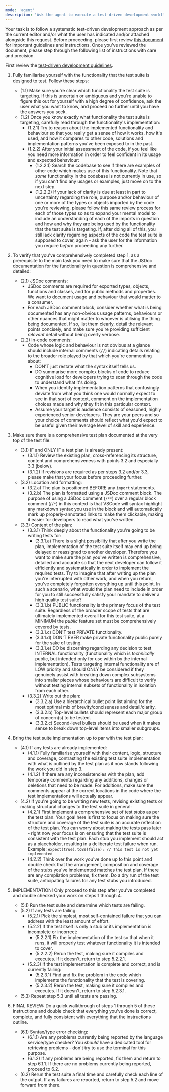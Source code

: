 ```yaml
---
mode: 'agent'
description: 'Ask the agent to execute a test-driven development workflow'
---
```


Your task is to follow a systematic test-driven development approach as per the current editor and/or what the user has indicated and/or attached alongside this request. Before proceeding, please first review [this document](../docs/testing.md) for important guidelines and instructions. Once you've reviewed the document, please step through the following list of instructions with care and precision.

First review the [test-driven development guidelines](../docs/testing.md).

1. Fully familiarise yourself with the functionality that the test suite is designed to test. Follow these steps:
   - (1.1) Make sure you're clear which functionality the test suite is targeting. If this is uncertain or ambiguous and you're unable to figure this out for yourself with a high degree of confidence, ask the user what you want to know, and proceed no further until you have the answers you seek.
   - (1.2) Once you know exactly what functionality the test suite is targeting, carefully read through the functionality's implementation:
     - (1.2.1) Try to reason about the implemented functionality and behaviour so that you really get a sense of how it works, how it's used, and how it compares to other code, solutions and implementation patterns you've been exposed to in the past.
     - (1.2.2) After your initial assessment of the code, if you feel like you need more information in order to feel confident in its usage and expected behaviour:
       - (1.2.2.1) Search the codebase to see if there are examples of other code which makes use of this functionality. Note that _some_ functionality in the codebase is not currently in use, so if you can't find any usages or examples, just move on to the next step.
       - (1.2.2.2) If your lack of clarity is due at least in part to uncertainty regarding the role, purpose and/or behaviour of one or more of the types or objects imported by the code you're reviewing, please follow this same review process for each of those types so as to expand your mental model to include an understanding of each of the imports in question and how and why they are being used by the functionality that the test suite is targeting. If, after doing all of this, you still lack clarity regarding aspects of the code the test suite is supposed to cover, again - ask the user for the information you require _before_ proceeding any further.

2. To verify that you've comprehensively completed step 1, as a prerequisite to the main task you need to make sure that the JSDoc documentation for the functionality in question is comprehensive and detailed:
   - (2.1) JSDoc comments:
     - JSDoc comments are required for exported types, objects, functions and classes, and for public methods and properties. We want to document usage and behaviour that would matter to a consumer.
     - For each JSDoc comment block, consider whether what is being documented has any non-obvious usage patterns, behaviours or other nuances that might matter to whoever is utilising the thing being documented. If so, list them clearly, detail the relevant points concisely, and make sure you're providing sufficient _relevant_ detail without being overly verbose.
   - (2.2) In-code comments:
     - Code whose logic and behaviour is not obvious at a glance should include internal comments (`//`) indicating details relating to the broader role played by that which you're commenting about:
       - DON'T just restate what the syntax itself tells us.
       - DO summarise more complex blocks of code to reduce cognitive load for developers trying to scan through the code to understand what it's doing.
       - When you identify implementation patterns that confusingly deviate from what you think one would normally expect to see in that sort of context, comment on the implementation choices made and why they fit in this particular context.
       - Assume your target is audience consists of seasoned, highly experienced senior developers. They are your peers and so your choice of comments should reflect what you'd expect to be useful given their average level of skill and experience.

3. Make sure there is a comprehensive test plan documented at the very top of the test file:
   - (3.1) IF and ONLY IF a test plan is already present:
     - (3.1.1) Review the existing plan, cross-referencing its structure, content and comprehensiveness with points 3.2 and especially 3.3 (below).
     - (3.1.2) If revisions are required as per steps 3.2 and/or 3.3, please make that your focus before proceeding further.
   - (3.2) Location and formatting:
     - (3.2.a) The plan is positioned BEFORE any `import` statements.
     - (3.2.b) The plan is formatted using a JSDoc comment block. The purpose of using a JSDoc comment (`/**`) over a regular block comment (/`/*`) in this context is that VSCode will syntax highlight any markdown syntax you use in the block and will automatically mark up properly-annotated links to make them clickable, making it easier for developers to read what you've written.
   - (3.3) Content of the plan:
     - (3.3.1) Think deeply about the functionality you're going to be writing tests for:
       - (3.3.1.a) There is a slight possibility that after you write the plan, implementation of the test suite itself may end up being delayed or reassigned to another developer. Therefore you want to make sure the plan you've written is comprehensive, detailed and accurate so that the next developer can follow it efficiently and systematically in order to implement the required tests. Try to imagine that after writing up the plan you're interrupted with other work, and when you return, you've completely forgotten everything up until this point. In such a scenario, what would the plan need to include in order for you to still successfully satisfy your mandate to deliver a high quality test suite?
       - (3.3.1.b) PUBLIC functionality is the primary focus of the test suite. Regardless of the broader scope of tests that are ultimately implemented overall for this test suite, at a MINIMUM the _public_ feature set must be comprehensively covered by tests.
       - (3.3.1.c) DON'T test PRIVATE functionality.
       - (3.3.1.d) DON'T EVER make private functionality public purely for the sake of testing.
       - (3.3.1.e) DO be discerning regarding any decision to test INTERNAL functionality (functionality which is _technically_ public, but intended only for use within by the internal implementation). Tests targeting internal functionality are of LOW priority and should ONLY be considered if they genuinely assist with breaking down complex subsystems into smaller pieces whose behaviours are difficult to verify without testing internal subsets of functionality in isolation from each other.
     - (3.3.2) Write out the plan:
       - (3.3.2.a) Use a hierarchical bullet point list aiming for the most optimal mix of brevity/conciseness and detail/clarity.
       - (3.3.2.b) Top-level bullets should represent each major group of concern(s) to be tested.
       - (3.3.2.c) Second-level bullets should be used when it makes sense to break down top-level items into smaller subgroups.

4. Bring the test suite implementation up to par with the test plan:
   - (4.1) If any tests are already implemented:
     - (4.1.1) Fully familiarise yourself with their content, logic, structure and coverage, contrasting the existing test suite implementation with what is outlined by the test plan as it now stands following the work you did in step 3.
     - (4.1.2) If there are any inconsistencies with the plan, add temporary comments regarding any additions, changes or deletions that need to be made. For additions, make sure the comments appear at the correct locations in the code where the test implementations will actually appear.
   - (4.2) If you're going to be writing new tests, revising existing tests or making structural changes to the test suite in general:
     - (4.2.1) First implement a comprehensive set of test _stubs_ as per the test plan. Your goal here is first to focus on making sure the structure and coverage of the test suite is an accurate reflection of the test plan. You can worry about making the tests pass later - right now your focus is on ensuring that the test suite is consistent with the test plan. Each stub you implement should act as a placeholder, resulting in a deliberate test failure when run. Example: `expect(true).toBe(false); // This test is not yet implemented`
     - (4.2.2) Think over the work you've done up to this point and double check that the arrangement, composition and coverage of the stubs you've implemented matches the test plan. If there are any compliation problems, fix them. Do a dry run of the test suite, anticipating failures for any test stubs you introduced.

5. IMPLEMENTATION! Only proceed to this step after you've completed and double checked your work on steps 1 through 4.
   - (5.1) Run the test suite and determine which tests are failing.
   - (5.2) If any tests are failing:
     - (5.2.1) Pick the simplest, most self-contained failure that you can address with the least amount of effort.
     - (5.2.2) If the test itself is only a stub or its implementation is incomplete or incorrect:
       - (5.2.2.1) Fix the implementation of the test so that when it runs, it will properly test whatever functionality it is intended to cover.
       - (5.2.2.2) Rerun the test, making sure it compiles and executes. If it doesn't, return to step 5.2.2.1.
     - (5.2.3) If the test implementation is complete and correct, and is currently failing:
       - (5.2.3.1) Find and fix the problem in the code which implements the functionality that the test is covering.
       - (5.2.3.2) Rerun the test, making sure it compiles and executes. If it doesn't, return to step 5.2.3.1.
   - (5.3) Repeat step 5.3 until all tests are passing.

6. FINAL REVIEW: Do a quick walkthrough of steps 1 through 5 of these instructions and double check that everything you've done is correct, complete, and fully consistent with everything that the instructions outline.
   - (6.1) Syntax/type error checking:
     - (6.1.1) Are any problems currently being reported by the language service/type checker? You _should_ have a dedicated tool for retrieving problems - don't try to use the terminal for this purpose.
     - (6.1.2) If any problems are being reported, fix them and return to step 6.1.1. If there are no problems currently being reported, proceed to 6.2.
   - (6.2) Rerun the test suite a final time and carefully check each line of the output. If any failures are reported, return to step 5.2 and move forward from there.
